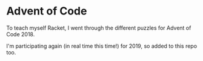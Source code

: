 # Advent of Code
To teach myself Racket, I went through the different puzzles for Advent of Code 2018.

I'm participating again (in real time this time!) for 2019, so added to this repo too.
